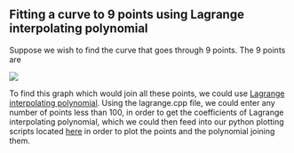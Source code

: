 ## Fitting a curve to 9 points using Lagrange interpolating polynomial  
Suppose we wish to find the curve that goes through 9 points. The 9 points are  


![](https://raw.githubusercontent.com/yakeen15/amps/main/numerical%20methods/points.PNG)
  
To find this graph which would join all these points, we could use [Lagrange interpolating polynomial](https://en.wikipedia.org/wiki/Lagrange_polynomial#:~:text=In%20numerical%20analysis%2C%20the%20Lagrange,a%20given%20set%20of%20data.). Using the lagrange.cpp file, we could enter any number of points less than 100, in order to get the coefficients of Lagrange interpolating polynomial, which we could then feed into our python plotting scripts located [here](https://github.com/yakeen15/amps/tree/main/plotting%20and%20graphs) in order to plot the points and the polynomial joining them.

